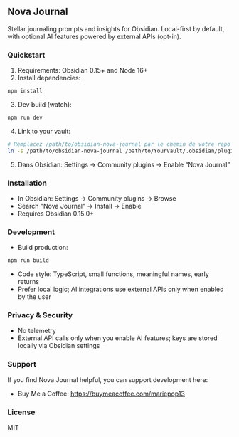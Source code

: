 ## Nova Journal

Stellar journaling prompts and insights for Obsidian. Local-first by default, with optional AI features powered by external APIs (opt-in).

### Quickstart
1) Requirements: Obsidian 0.15+ and Node 16+
2) Install dependencies:
```bash
npm install
```
3) Dev build (watch):
```bash
npm run dev
```
4) Link to your vault:
```bash
# Remplacez /path/to/obsidian-nova-journal par le chemin de votre repo local
ln -s /path/to/obsidian-nova-journal /path/to/YourVault/.obsidian/plugins/nova-journal
```
5) Dans Obsidian: Settings → Community plugins → Enable “Nova Journal”

### Installation
- In Obsidian: Settings → Community plugins → Browse
- Search "Nova Journal" → Install → Enable
- Requires Obsidian 0.15.0+

### Development
- Build production:
```bash
npm run build
```
- Code style: TypeScript, small functions, meaningful names, early returns
- Prefer local logic; AI integrations use external APIs only when enabled by the user

### Privacy & Security
- No telemetry
- External API calls only when you enable AI features; keys are stored locally via Obsidian settings

### Support
If you find Nova Journal helpful, you can support development here:

- Buy Me a Coffee: https://buymeacoffee.com/mariepop13

### License
MIT

